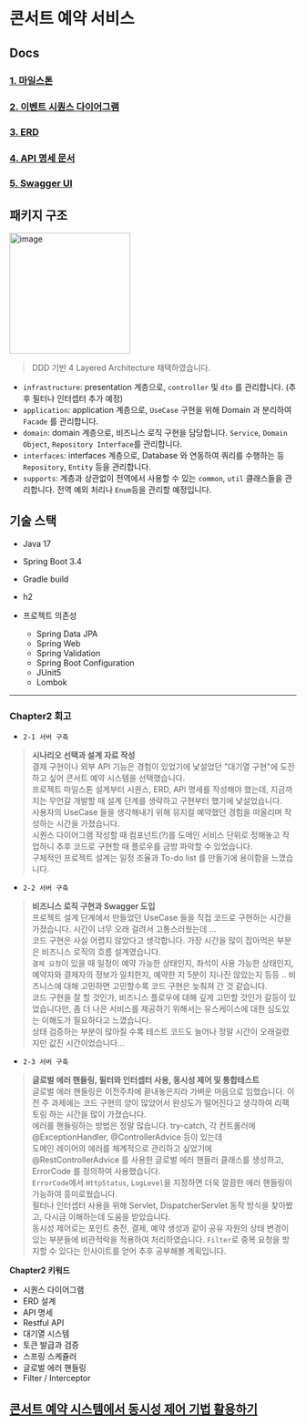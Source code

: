 
# 콘서트 예약 서비스

## Docs
### [1. 마일스톤](docs/01_Milstone.md)
### [2. 이벤트 시퀀스 다이어그램](https://github.com/Goryeojin/hhplus-concert/blob/step5/docs/02_Sequence.md)

### [3. ERD](docs/03_ERD.md)
### [4. API 명세 문서](docs/04_API_specification.md)
### [5. Swagger UI](docs/05_Swagger_UI.md)

## 패키지 구조
<img width="212" alt="image" src="https://github.com/user-attachments/assets/5096b9c7-477d-4969-872e-e5de2564050d">
  
> DDD 기반 4 Layered Architecture 채택하였습니다.

- `infrastructure`: presentation 계층으로, `controller` 및 `dto` 를 관리합니다. (추후 필터나 인터셉터 추가 예정)
- `application`: application 계층으로, `UseCase` 구현을 위해 Domain 과 분리하여 `Facade` 를 관리합니다.
- `domain`: domain 계층으로, 비즈니스 로직 구현을 담당합니다. `Service`, `Domain Object`, `Repository Interface`를 관리합니다.
- `interfaces`: interfaces 계층으로, Database 와 연동하여 쿼리를 수행하는 등 `Repository`, `Entity` 등을 관리합니다.
- `supports`: 계층과 상관없이 전역에서 사용할 수 있는 `common`, `util` 클래스들을 관리합니다. 전역 예외 처리나 `Enum`등을 관리할 예정입니다.

## 기술 스택
- Java 17
- Spring Boot 3.4
- Gradle build
- h2

- 프로젝트 의존성
  - Spring Data JPA
  - Spring Web
  - Spring Validation
  - Spring Boot Configuration
  - JUnit5
  - Lombok

---

### Chapter2 회고

- `2-1 서버 구축`   
> **시나리오 선택과 설계 자료 작성**   
> 결제 구현이나 외부 API 기능은 경험이 있었기에 낯설었던 "대기열 구현"에 도전하고 싶어 콘서트 예약 시스템을 선택했습니다.   
> 프로젝트 마일스톤 설계부터 시퀀스, ERD, API 명세를 작성해야 했는데, 지금까지는 무언갈 개발할 때 설계 단계를 생략하고 구현부터 했기에 낯설었습니다.   
> 사용자의 UseCase 들을 생각해내기 위해 뮤지컬 예약했던 경험을 떠올리며 작성하는 시간을 가졌습니다.   
> 시퀀스 다이어그램 작성할 때 컴포넌트(?)를 도메인 서비스 단위로 정해놓고 작업하니 추후 코드로 구현할 때 플로우를 금방 파악할 수 있었습니다.   
> 구체적인 프로젝트 설계는 일정 조율과 To-do list 를 만들기에 용이함을 느꼈습니다.

- `2-2 서버 구축`
> **비즈니스 로직 구현과 Swagger 도입**   
> 프로젝트 설계 단계에서 만들었던 UseCase 들을 직접 코드로 구현하는 시간을 가졌습니다. 시간이 너무 오래 걸려서 고통스러웠는데 ...   
> 코드 구현은 사실 어렵지 않았다고 생각합니다. 가장 시간을 많이 잡아먹은 부분은 비즈니스 로직의 흐름 설계였습니다.   
> `결제 요청`이 있을 때 일정이 예약 가능한 상태인지, 좌석이 사용 가능한 상태인지, 예약자와 결제자의 정보가 일치한지, 예약한 지 5분이 지나진 않았는지 등등 .. 비즈니스에 대해 고민하면 고민할수록 코드 구현은 늦춰져 간 것 같습니다.   
> 코드 구현을 잘 할 것인가, 비즈니스 플로우에 대해 깊게 고민할 것인가 갈등이 있었습니다만, 좀 더 나은 서비스를 제공하기 위해서는 유스케이스에 대한 심도있는 이해도가 필요하다고 느꼈습니다.   
> 상태 검증하는 부분이 많아질 수록 테스트 코드도 늘어나 정말 시간이 오래걸렸지만 값진 시간이었습니다...

- `2-3 서버 구축`
> **글로벌 에러 핸들링, 필터와 인터셉터 사용, 동시성 제어 및 통합테스트**   
> 글로벌 에러 핸들링은 이전주차에 끝내놓은지라 가벼운 마음으로 임했습니다. 이전 주 과제에는 코드 구현의 양이 많았어서 완성도가 떨어진다고 생각하여 리팩토링 하는 시간을 많이 가졌습니다.   
> 에러를 핸들링하는 방법은 정말 많습니다. try-catch, 각 컨트롤러에 @ExceptionHandler, @ControllerAdvice 등이 있는데   
> 도메인 레이어의 에러를 체계적으로 관리하고 싶었기에 @RestControllerAdvice 를 사용한 글로벌 에러 핸들러 클래스를 생성하고, ErrorCode 를 정의하여 사용했습니다.   
> `ErrorCode`에서 `HttpStatus`, `LogLevel`을 지정하면 더욱 깔끔한 에러 핸들링이 가능하여 흥미로웠습니다.   
> 필터나 인터셉터 사용을 위해 Servlet, DispatcherServlet 동작 방식을 찾아봤고, 다시금 이해하는데 도움을 받았습니다.   
> 동시성 제어로는 포인트 충전, 결제, 예약 생성과 같이 공유 자원의 상태 변경이 있는 부분들에 비관적락을 적용하여 처리하였습니다. `Filter`로 중복 요청을 방지할 수 있다는 인사이트를 얻어 추후 공부해볼 계획입니다.

**Chapter2 키워드**
- 시퀀스 다이어그램
- ERD 설계
- API 명세
- Restful API
- 대기열 시스템
- 토큰 발급과 검증
- 스프링 스케쥴러
- 글로벌 에러 핸들링
- Filter / Interceptor

## [콘서트 예약 시스템에서 동시성 제어 기법 활용하기](docs/06_Concurrency_Analysis_Report.md)